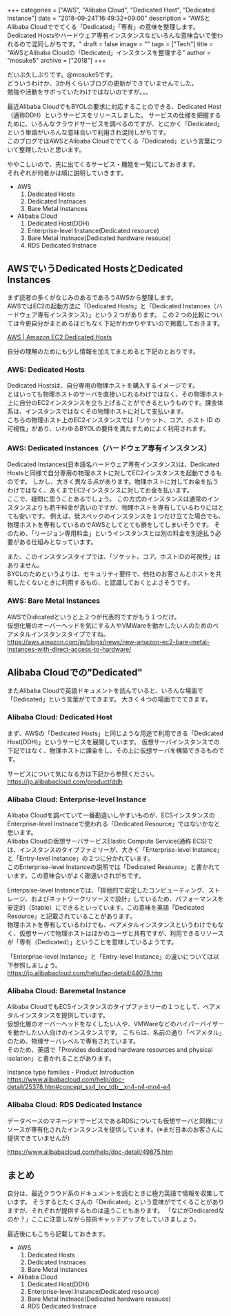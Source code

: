 +++
categories = ["AWS", "Alibaba Cloud", "Dedicated Host", "Dedicated Instance"]
date = "2018-09-24T16:49:32+09:00"
description = "AWSとAlibaba Cloudででてくる「Dedicated」「専有」の意味を整理します。Dedicated Hostsやハードウェア専有インスタンスなどいろんな意味合いで使われるので混同しがちです。"
draft = false
image = ""
tags = ["Tech"]
title = "AWSとAlibaba Cloudの「Dedicated」インスタンスを整理する"
author = "mosuke5"
archive = ["2018"]
+++

だいぶ久しぶりです。@mosuke5です。  
どういうわけか、3か月くらいブログの更新ができていませんでした。  
勉強や活動をサボっていたわけではないのですが。。。

最近Alibaba CloudでもBYOLの要求に対応することのできる、Dedicated Host（通称DDH）というサービスをリリースしました。
サービスの仕様を把握するために、いろんなクラウドサービスを調べるのですが、とにかく「Dedicated」という単語がいろんな意味合いで利用され混同しがちです。  
このブログではAWSとAlibaba Cloudででてくる「Dedicated」という言葉について整理したいと思います。
<!--more-->

ややこしいので、先に出てくるサービス・機能を一覧にしておきます。  
それぞれが何者かは順に説明していきます。

- AWS
  1. Dedicated Hosts
  1. Dedicated Instnaces
  1. Bare Metal Instances
- Alibaba Cloud
  1. Dedicated Host(DDH)
  1. Enterprise-level Instance(Dedicated resource)
  1. Bare Metal Instnace(Dedicated hardware resouce)
  1. RDS Dedicated Instnace

## AWSでいうDedicated HostsとDedicated Instances
まず読者の多くがなじみのあるであろうAWSから整理します。  
AWSではEC2の起動方法に「Dedicated Hosts」と「Dedicated Instances（ハードウェア専有インスタンス）」という２つがあります。
この２つの比較については今更自分がまとめるほどもなく下記がわかりやすいので掲載しておきます。

[AWS | Amazon EC2 Dedicated Hosts](https://aws.amazon.com/jp/ec2/dedicated-hosts/)

自分の理解のためにも少し情報を加えてまとめると下記のとおりです。

### AWS: Dedicated Hosts
Dedicated Hostsは、自分専用の物理ホストを購入するイメージです。  
とはいっても物理ホストのサーバを直接いじれるわけではなく、その物理ホスト上に自分のEC2インスタンスを立ち上げることができるというものです。課金体系は、インスタンスではなくその物理ホストに対して支払います。  
こちらの物理ホスト上のEC2インスタンスでは「ソケット、コア、ホスト ID の可視性」があり、いわゆるBYOLの要件を満たすためによく利用されます。

### AWS: Dedicated Instances（ハードウェア専有インスタンス）
Dedicated Instances(日本語名ハードウェア専有インスタンス)は、Dedicated Hostsと同様で自分専用の物理ホストに対してEC2インスタンスを起動できるものです。
しかし、大きく異なる点があります。物理ホストに対してお金を払うわけではなく、あくまでEC2インスタンスに対してお金を払います。  
ここで、疑問に思うことあるでしょう。
この方式のインスタンスは通常のインスタンスよりも若干料金が高いのですが、物理ホストを専有しているわりにはとても安いです。
例えば、低スペックのインスタンスを１つだけ立てた場合でも、物理ホストを専有しているのでAWSとしてとても損をしてしまいそうです。
そのため、「リージョン専用料金」というインスタンスとは別の料金を別途払う必要がある仕組みとなっています。

また、このインスタンスタイプでは、「ソケット、コア。ホストIDの可視性」はありません。  
BYOLのためというよりは、セキュリティ要件で、他社のお客さんとホストを共有したくないときに利用するもの、と認識しておくとよさそうです。

### AWS: Bare Metal Instances
AWSでDidicatedというと上２つが代表的ですがもう１つだけ。  
仮想化層のオーバーヘッドを気にする人やVMWareを動かしたい人のためのベアメタルインスタンスタイプですね。  
https://aws.amazon.com/jp/blogs/news/new-amazon-ec2-bare-metal-instances-with-direct-access-to-hardware/

## Alibaba Cloudでの"Dedicated"
またAlibaba Cloudで英語ドキュメントを読んでいると、いろんな場面で「Dedicated」という言葉がでてきます。
大きく４つの場面ででてきます。

### Alibaba Cloud: Dedicated Host
まず、AWSの「Dedicated Hosts」と同じような用途で利用できる「Dedicated Host(DDH)」というサービスを展開しています。
仮想サーバインスタンスでの下記ではなく、物理ホストに課金をし、その上に仮想サーバを構築できるものです。

サービスについて気になる方は下記から参照ください。
https://jp.alibabacloud.com/product/ddh

### Alibaba Cloud: Enterprise-level Instance 
Alibaba Cloudを調べていて一番勘違いしやすいものが、ECSインスタンスのEnterprise-level Instnaceで使われる「Dedicated Resource」ではないかなと思います。  
Alibaba Cloudの仮想サーバサービスElastic Compute Service(通称 ECS)では、インスタンスのタイプファミリーが、大きく「Enterprise-level Instance」と「Entry-level Instance」の２つに分かれています。  
このEnterprise-level Instanceの説明では「Dedicated Resource」と書かれています。この意味合いがよく勘違いされがちです。

Enterpsise-level Instanceでは、「排他的で安定したコンピューティング、ストレージ、およびネットワークリソースで設計」しているため、パフォーマンスを安定的（Stable）にできるといっています。この意味を英語「Dedicated Resource」と記載されていることがあります。  
物理ホストを専有しているわけでも、ベアメタルインスタンスというわけでもなく、仮想サーバで物理ホストはほかのユーザと共有ですが、利用できるリソースが「専有（Dedicated）」ということを意味しているようです。

「Enterprise-level Instance」と「Entry-level Instance」の違いについては以下参照しましょう。  
https://jp.alibabacloud.com/help/faq-detail/44078.htm

### Alibaba Cloud: Baremetal Instance
Alibaba CloudでもECSインスタンスのタイプファミリーの１つとして、ベアメタルインスタンスを提供しています。  
仮想化層のオーバーヘッドをなくしたい人や、VMWareなどのハイパーバイザーを動かしたい人向けのインスタンスです。
こちらは、名前の通り「ベアメタル」のため、物理サーバレベルで専有されています。  
そのため、英語で「Provides dedicated hardware resources and physical isolation」と書かれることがあります。

Instance type families - Product Introduction  
https://www.alibabacloud.com/help/doc-detail/25378.htm#concept_sx4_lxv_tdb__xn4-n4-mn4-e4

### Alibaba Cloud: RDS Dedicated Instance
データベースのマネージドサービスであるRDSについても仮想サーバと同様にリソースが専有化されたインスタンスを提供しています。(※まだ日本のお客さんに提供できていませんが)

https://www.alibabacloud.com/help/doc-detail/49875.htm

## まとめ
自分は、最近クラウド系のドキュメントを読むときに極力英語で情報を収集しています。
そうするとたくさんの「Dedicated」という意味がでてくることがありますが、それぞれが提供するものは違うこともあります。
「なにがDedicatedなのか？」ここに注意しながら技術キャッチアップをしていきましょう。

最近後にもこちら記載しておきます。

- AWS
  1. Dedicated Hosts
  1. Dedicated Instnaces
  1. Bare Metal Instances
- Alibaba Cloud
  1. Dedicated Host(DDH)
  1. Enterprise-level Instance(Dedicated resource)
  1. Bare Metal Instnace(Dedicated hardware resouce)
  1. RDS Dedicated Instnace